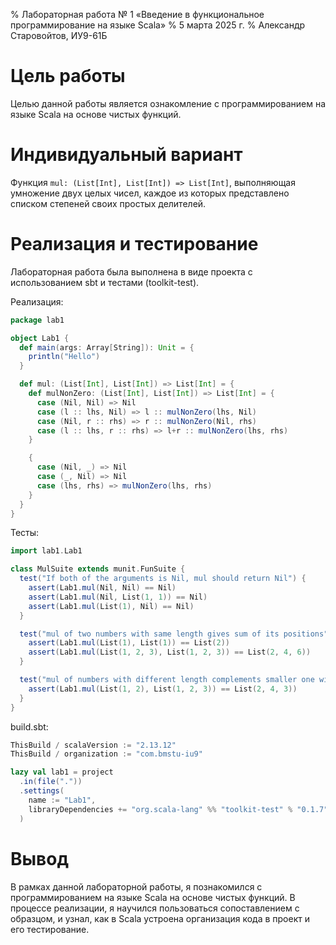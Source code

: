 % Лабораторная работа № 1 «Введение в функциональное
  программирование на языке Scala»
% 5 марта 2025 г.
% Александр Старовойтов, ИУ9-61Б

# Цель работы

Целью данной работы является ознакомление с программированием на языке Scala на
основе чистых функций.

# Индивидуальный вариант

Функция `mul: (List[Int], List[Int]) => List[Int]`, выполняющая умножение двух
целых чисел, каждое из которых представлено списком степеней своих простых
делителей.

# Реализация и тестирование

Лабораторная работа была выполнена в виде проекта с использованием sbt и тестами
(toolkit-test).

Реализация:

```scala
package lab1

object Lab1 {
  def main(args: Array[String]): Unit = {
    println("Hello")
  }

  def mul: (List[Int], List[Int]) => List[Int] = {
    def mulNonZero: (List[Int], List[Int]) => List[Int] = {
      case (Nil, Nil) => Nil
      case (l :: lhs, Nil) => l :: mulNonZero(lhs, Nil)
      case (Nil, r :: rhs) => r :: mulNonZero(Nil, rhs)
      case (l :: lhs, r :: rhs) => l+r :: mulNonZero(lhs, rhs)
    }

    {
      case (Nil, _) => Nil
      case (_, Nil) => Nil
      case (lhs, rhs) => mulNonZero(lhs, rhs)
    }
  }
}
```

Тесты:

```scala
import lab1.Lab1

class MulSuite extends munit.FunSuite {
  test("If both of the arguments is Nil, mul should return Nil") {
    assert(Lab1.mul(Nil, Nil) == Nil)
    assert(Lab1.mul(Nil, List(1, 1)) == Nil)
    assert(Lab1.mul(List(1), Nil) == Nil)
  }

  test("mul of two numbers with same length gives sum of its positions") {
    assert(Lab1.mul(List(1), List(1)) == List(2))
    assert(Lab1.mul(List(1, 2, 3), List(1, 2, 3)) == List(2, 4, 6))
  }

  test("mul of numbers with different length complements smaller one with zeroes") {
    assert(Lab1.mul(List(1, 2), List(1, 2, 3)) == List(2, 4, 3))
  }
}
```

build.sbt:
```scala
ThisBuild / scalaVersion := "2.13.12"
ThisBuild / organization := "com.bmstu-iu9"

lazy val lab1 = project
  .in(file("."))
  .settings(
    name := "Lab1",
    libraryDependencies += "org.scala-lang" %% "toolkit-test" % "0.1.7" % Test
  )
```

# Вывод

В рамках данной лабораторной работы, я познакомился с программированием на языке
Scala на основе чистых функций. В процессе реализации, я научился пользоваться
сопоставлением с образцом, и узнал, как в Scala устроена организация кода в
проект и его тестирование.
